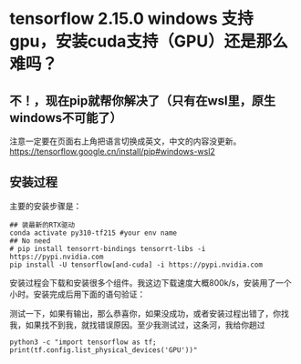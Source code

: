 # tensorflow 2.15.0 windows 支持gpu，安装cuda支持（GPU）还是那么难吗？

## 不！，现在pip就帮你解决了（只有在wsl里，原生windows不可能了）

注意一定要在页面右上角把语言切换成英文，中文的内容没更新。
https://tensorflow.google.cn/install/pip#windows-wsl2

## 安装过程
主要的安装步骤是：

```shell
## 装最新的RTX驱动
conda activate py310-tf215 #your env name
## No need
# pip install tensorrt-bindings tensorrt-libs -i https://pypi.nvidia.com
pip install -U tensorflow[and-cuda] -i https://pypi.nvidia.com

```
 安装过程会下载和安装很多个组件。我这边下载速度大概800k/s，安装用了一个小时。安装完成后用下面的语句验证：

测试一下，如果有输出，那么恭喜你，如果没成功，或者安装过程出错了，你找我，如果找不到我，就找错误原因。至少我测试过，这条河，我给你趟过

```shell
python3 -c "import tensorflow as tf; print(tf.config.list_physical_devices('GPU'))"
```